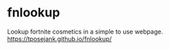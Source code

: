 # fnlookup
Lookup fortnite cosmetics in a simple to use webpage. https://tposejank.github.io/fnlookup/
